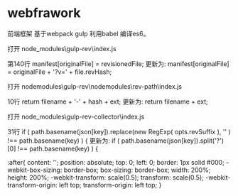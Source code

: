 # webfrawork
前端框架
基于webpack gulp 利用babel 编译es6。

打开 node_modules\gulp-rev\index.js

第140行 manifest[originalFile] = revisionedFile; 
更新为: manifest[originalFile] = originalFile + '?v=' + file.revHash;

打开 nodemodules\gulp-rev\nodemodules\rev-path\index.js

10行 return filename + '-' + hash + ext; 
更新为: return filename + ext;

打开 node_modules\gulp-rev-collector\index.js

31行 if ( path.basename(json[key]).replace(new RegExp( opts.revSuffix ), '' ) !== path.basename(key) ) { 
更新为: if ( path.basename(json[key]).split('?')[0] !== path.basename(key) ) {


:after{
    content: '';
    position: absolute;
    top: 0;
    left: 0;
    border: 1px solid #000;
    -webkit-box-sizing: border-box;
    box-sizing: border-box;
    width: 200%;
    height: 200%;
    -webkit-transform: scale(0.5);
    transform: scale(0.5);
    -webkit-transform-origin: left top;
    transform-origin: left top;
}
